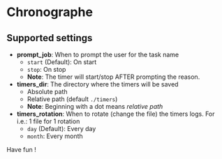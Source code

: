 Chronographe
============
Supported settings
------------------
- **prompt_job**: When to prompt the user for the task name
	- `start` (Default): On start
	- `stop`: On stop
	- **Note**: The timer will start/stop AFTER prompting the reason.
- **timers_dir**: The directory where the timers will be saved
	- Absolute path
	- Relative path (default `./timers`)
	- **Note**: Beginning with a dot means *relative path*
- **timers_rotation**: When to rotate (change the file) the timers logs. For i.e.: 1 file for 1 rotation
	- `day` (Default): Every day
	- `month`: Every month

Have fun !